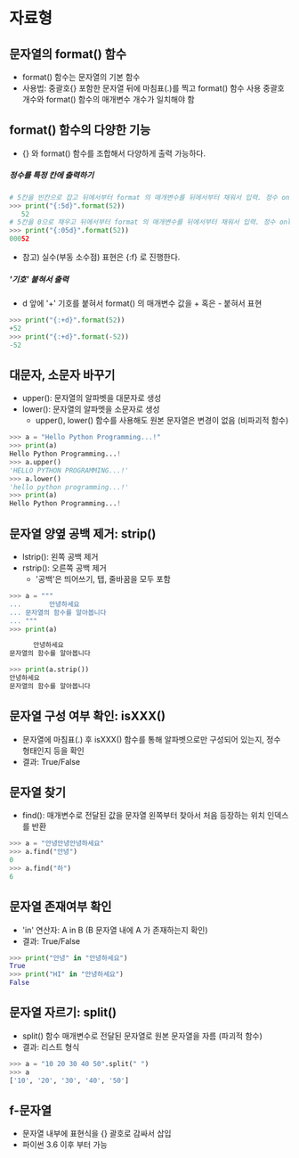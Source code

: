 # 자료형


## 문자열의 format() 함수
- format() 함수는 문자열의 기본 함수
- 사용법: 중괄호{} 포함한 문자열 뒤에 마침표(.)를 찍고 format() 함수 사용
          중괄호 개수와 format() 함수의 매개변수 개수가 일치해야 함
## format() 함수의 다양한 기능
- {} 와 format() 함수를 조합해서 다양하게 출력 가능하다.
##### 정수를 특정 칸에 출력하기
``` python
# 5칸을 빈칸으로 잡고 뒤에서부터 format 의 매개변수를 뒤에서부터 채워서 입력. 정수 only (d)
>>> print("{:5d}".format(52))
   52
# 5칸을 0으로 채우고 뒤에서부터 format 의 매개변수를 뒤에서부터 채워서 입력. 정수 only (d)
>>> print("{:05d}".format(52))
00052   
```
- 참고) 실수(부동 소수점) 표현은 {:f} 로 진행한다.
##### '기호' 붙혀서 출력
- d 앞에 '+' 기호를 붙혀서 format() 의 매개변수 값을 + 혹은 - 붙혀서 표현
``` python
>>> print("{:+d}".format(52))
+52
>>> print("{:+d}".format(-52))
-52
```

## 대문자, 소문자 바꾸기
- upper(): 문자열의 알파벳을 대문자로 생성
- lower(): 문자열의 알파멧을 소문자로 생성
  - upper(), lower() 함수를 사용해도 원본 문자열은 변경이 없음 (비파괴적 함수)
``` python
>>> a = "Hello Python Programming...!"
>>> print(a)
Hello Python Programming...!
>>> a.upper()
'HELLO PYTHON PROGRAMMING...!'
>>> a.lower()
'hello python programming...!'
>>> print(a)
Hello Python Programming...!
```

## 문자열 양옆 공백 제거: strip()
- lstrip(): 왼쪽 공백 제거
- rstrip(): 오른쪽 공백 제거
  - '공백'은 띄어쓰기, 탭, 줄바꿈을 모두 포함
``` python
>>> a = """
...       안녕하세요
... 문자열의 함수를 알아봅니다
... """
>>> print(a)

      안녕하세요
문자열의 함수를 알아봅니다

>>> print(a.strip())
안녕하세요
문자열의 함수를 알아봅니다
```

## 문자열 구성 여부 확인: isXXX()
- 문자열에 마침표(.) 후 isXXX() 함수를 통해 알파벳으로만 구성되어 있는지, 정수 형태인지 등을 확인
- 결과: True/False

## 문자열 찾기
- find(): 매개변수로 전달된 값을 문자열 왼쪽부터 찾아서 처음 등장하는 위치 인덱스를 반환
``` python
>>> a = "안녕안녕안녕하세요"
>>> a.find("안녕")
0
>>> a.find("하")
6
```

## 문자열 존재여부 확인
- 'in' 연산자: A in B (B 문자열 내에 A 가 존재하는지 확인)
- 결과: True/False
``` python
>>> print("안녕" in "안녕하세요")
True
>>> print("HI" in "안녕하세요")
False
```

## 문자열 자르기: split()
- split() 함수 매개변수로 전달된 문자열로 원본 문자열을 자름 (파괴적 함수)
- 결과: 리스트 형식
``` python
>>> a = "10 20 30 40 50".split(" ")
>>> a
['10', '20', '30', '40', '50']
```

## f-문자열
- 문자열 내부에 표현식을 {} 괄호로 감싸서 삽입
- 파이썬 3.6 이후 부터 가능